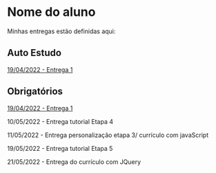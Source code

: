 # Nome do aluno
Minhas entregas estão definidas aqui:
## Auto Estudo
<a href="https://github.com/Intelihub/Template_Aluno/blob/main/02_AUT_EST_ENTREGA/Coloque%20aqui%20as%20entregas%20do%20seu%20auto%20estudo.rtf"> 19/04/2022 - Entrega 1 </a>
## Obrigatórios
<a href="https://github.com/Intelihub/Template_Aluno/blob/main/03_EX_OBRIGATORIOS/Coloque%20aqui%20entregas%20de%20exerc%C3%ADcios%20obrigat%C3%B3rios.rtf"> 19/04/2022 - Entrega 1 </a>
<p>10/05/2022 - Entrega tutorial Etapa 4<p/>
<p>11/05/2022 - Entrega personalização etapa 3/
  currículo com javaScript</p>
<p>19/05/2022 - Entrega tutorial Etapa 5</p>
<p>21/05/2022 - Entrega do currículo com JQuery</p>
